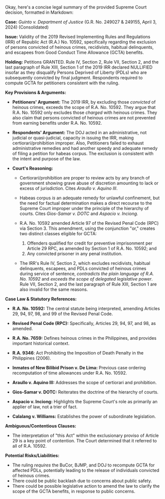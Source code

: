 Okay, here's a concise legal summary of the provided Supreme Court decision, formatted in Markdown:

**Case:** *Guinto v. Department of Justice* (G.R. No. 249027 & 249155, April 3, 2024) (Consolidated)

**Issue:** Validity of the 2019 Revised Implementing Rules and Regulations (IRR) of Republic Act (R.A.) No. 10592, specifically regarding the exclusion of persons convicted of heinous crimes, recidivists, habitual delinquents, and escapees from Good Conduct Time Allowance (GCTA) benefits.

**Holding:** Petitions GRANTED.  Rule IV, Section 2, Rule VII, Section 2, and the last paragraph of Rule XIII, Section 1 of the 2019 IRR declared NULLIFIED insofar as they disqualify Persons Deprived of Liberty (PDLs) who are subsequently convicted by final judgment.  Respondents required to compute GCTA for petitioners consistent with the ruling.

**Key Provisions & Arguments:**

*   **Petitioners' Argument:** The 2019 IRR, by excluding those *convicted* of heinous crimes, exceeds the scope of R.A. No. 10592. They argue that R.A. No. 10592 only excludes those *charged* with heinous crimes. They also claim that persons convicted of heinous crimes are not prevented from earning benefits under R.A. No. 10592.

*   **Respondents' Argument:** The DOJ acted in an administrative, not judicial or quasi-judicial, capacity in issuing the IRR, making certiorari/prohibition improper. Also, Petitioners failed to exhaust administrative remedies and had another speedy and adequate remedy of filing a petition for habeas corpus. The exclusion is consistent with the intent and purpose of the law.

*   **Court's Reasoning:**

    *   Certiorari/prohibition are proper to review acts by any branch of government showing grave abuse of discretion amounting to lack or excess of jurisdiction. Cites *Araullo v. Aquino III*.

    *   Habeas corpus *is* an adequate remedy for unlawful confinement, but the need for factual determination makes a direct recourse to the Supreme Court improper under the principle of the hierarchy of courts. Cites *Gios-Samar v. DOTC* and *Aspacio v. Inciong.*

    *   R.A. No. 10592 amended Article 97 of the Revised Penal Code (RPC) via Section 3. This amendment, using the conjunction "or," creates two distinct classes eligible for GCTA:

        1.  Offenders qualified for credit for preventive imprisonment per Article 29 RPC, as amended by Section 1 of R.A. No. 10592; and
        2.  Any convicted prisoner in any penal institution.

    *   The IRR's Rule IV, Section 2, which excludes recidivists, habitual delinquents, escapees, and PDLs convicted of heinous crimes during service of sentence, *contradicts the plain language of R.A. No. 10592* and *exceeds the scope of delegated legislative power*. Rule VII, Section 2, and the last paragraph of Rule XIII, Section 1 are also invalid for the same reasons.

**Case Law & Statutory References:**

*   **R.A. No. 10592:**  The central statute being interpreted, amending Articles 29, 94, 97, 98, and 99 of the Revised Penal Code.

*   **Revised Penal Code (RPC):**  Specifically, Articles 29, 94, 97, and 98, as amended.

*   **R.A. No. 7659:** Defines heinous crimes in the Philippines, and provides important historical context.

*   **R.A. 9346**: Act Prohibiting the Imposition of Death Penalty in the Philippines (2006).

*   **Inmates of New Bilibid Prison v. De Lima:** Previous case ordering recomputation of time allowances under R.A. No. 10592.

*   **Araullo v. Aquino III:**  Addresses the scope of certiorari and prohibition.

*   **Gios-Samar v. DOTC:**  Reiterates the doctrine of the hierarchy of courts.

*   **Aspacio v. Inciong:**  Highlights the Supreme Court's role as primarily an applier of law, not a trier of fact.

*   **Calalang v. Williams:**  Establishes the power of subordinate legislation.

**Ambiguous/Contentious Clauses:**

*   The interpretation of "this Act" within the exclusionary proviso of Article 29 is a key point of contention. The Court determined that it referred to all of R.A. 10592.

**Potential Risks/Liabilities:**

*   The ruling *requires* the BuCor, BJMP, and DOJ to recompute GCTA for affected PDLs, potentially leading to the release of individuals convicted of heinous crimes.
*   There could be public backlash due to concerns about public safety.
*   There could be possible legislative action to amend the law to clarify the scope of the GCTA benefits, in response to public concerns.
